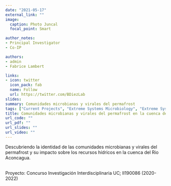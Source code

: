 ```yaml
---
date: "2021-05-17"
external_link: ""
image:
  caption: Photo Juncal
  focal_point: Smart

author_notes:
- Principal Investigator
- Co-IP

authors:
- admin
- Fabrice Lambert 

links:
- icon: twitter
  icon_pack: fab
  name: Follow
  url: https://twitter.com/BDiezLab
slides: 
summary: Comunidades microbianas y virales del permafrost
tags: ["Current Projects", "Extreme Systems Microbiology", "Extreme Systems Virology"]
title: Comunidades microbianas y virales del permafrost en la cuenca del Rio Aconcagua
url_code: ""
url_pdf: ""
url_slides: ""
url_video: ""
---
```


Descubriendo la identidad de las comunidades microbianas y virales del permafrost y su impacto sobre los recursos hídricos en la cuenca del Rio Aconcagua.<br><br>


Proyecto: Concurso Investigación Interdisciplinaria UC; II190086 (2020-2022)